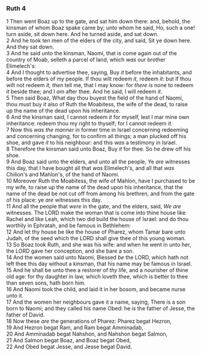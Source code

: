 ### Ruth 4

1 Then went Boaz up to the gate, and sat him down there: and, behold, the kinsman of whom Boaz spake came by; unto whom he said, Ho, such a one! turn aside, sit down here. And he turned aside, and sat down.  
2 And he took ten men of the elders of the city, and said, Sit ye down here. And they sat down.  
3 And he said unto the kinsman, Naomi, that is come again out of the country of Moab, selleth a parcel of land, which *was* our brother Elimelech's:  
4 And I thought to advertise thee, saying, Buy *it* before the inhabitants, and before the elders of my people. If thou wilt redeem *it*, redeem *it*: but if thou wilt not redeem *it, then* tell me, that I may know: for *there is* none to redeem *it* beside thee; and I *am* after thee. And he said, I will redeem *it*.  
5 Then said Boaz, What day thou buyest the field of the hand of Naomi, thou must buy *it* also of Ruth the Moabitess, the wife of the dead, to raise up the name of the dead upon his inheritance.  
6 And the kinsman said, I cannot redeem *it* for myself, lest I mar mine own inheritance: redeem thou my right to thyself; for I cannot redeem *it*.  
7 Now this *was the manner* in former time in Israel concerning redeeming and concerning changing, for to confirm all things; a man plucked off his shoe, and gave *it* to his neighbour: and this *was* a testimony in Israel.  
8 Therefore the kinsman said unto Boaz, Buy *it* for thee. So he drew off his shoe.  
9 And Boaz said unto the elders, and *unto* all the people, Ye *are* witnesses this day, that I have bought all that *was* Elimelech's, and all that *was* Chilion's and Mahlon's, of the hand of Naomi.  
10 Moreover Ruth the Moabitess, the wife of Mahlon, have I purchased to be my wife, to raise up the name of the dead upon his inheritance, that the name of the dead be not cut off from among his brethren, and from the gate of his place: ye *are* witnesses this day.  
11 And all the people that *were* in the gate, and the elders, said, *We are* witnesses. The LORD make the woman that is come into thine house like Rachel and like Leah, which two did build the house of Israel: and do thou worthily in Ephratah, and be famous in Bethlehem:  
12 And let thy house be like the house of Pharez, whom Tamar bare unto Judah, of the seed which the LORD shall give thee of this young woman.  
13 So Boaz took Ruth, and she was his wife: and when he went in unto her, the LORD gave her conception, and she bare a son.  
14 And the women said unto Naomi, Blessed *be* the LORD, which hath not left thee this day without a kinsman, that his name may be famous in Israel.  
15 And he shall be unto thee a restorer of *thy* life, and a nourisher of thine old age: for thy daughter in law, which loveth thee, which is better to thee than seven sons, hath born him.  
16 And Naomi took the child, and laid it in her bosom, and became nurse unto it.  
17 And the women her neighbours gave it a name, saying, There is a son born to Naomi; and they called his name Obed: he *is* the father of Jesse, the father of David.  
18 Now these *are* the generations of Pharez: Pharez begat Hezron,  
19 And Hezron begat Ram, and Ram begat Amminadab,  
20 And Amminadab begat Nahshon, and Nahshon begat Salmon,  
21 And Salmon begat Boaz, and Boaz begat Obed,  
22 And Obed begat Jesse, and Jesse begat David.  
